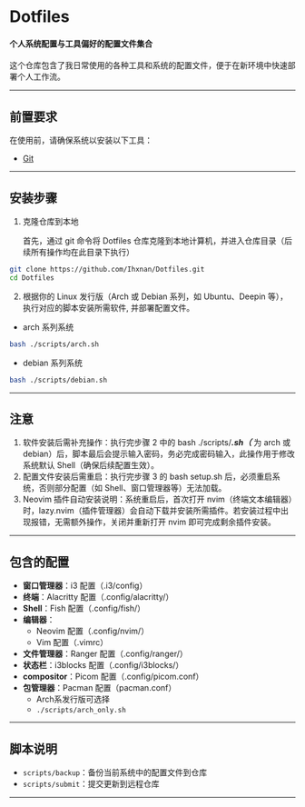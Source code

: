 # Dotfiles

#### 个人系统配置与工具偏好的配置文件集合

这个仓库包含了我日常使用的各种工具和系统的配置文件，便于在新环境中快速部署个人工作流。

---

## 前置要求
在使用前，请确保系统以安装以下工具：
- [Git](https://git-scm.com/downloads)

---

## 安装步骤

1. 克隆仓库到本地

    首先，通过 git 命令将 Dotfiles 仓库克隆到本地计算机，并进入仓库目录（后续所有操作均在此目录下执行）
```sh
git clone https://github.com/Ihxnan/Dotfiles.git
cd Dotfiles
```

2. 根据你的 Linux 发行版（Arch 或 Debian 系列，如 Ubuntu、Deepin 等），执行对应的脚本安装所需软件, 并部署配置文件。

- arch 系列系统
```sh
bash ./scripts/arch.sh
```
- debian 系列系统
```sh
bash ./scripts/debian.sh
```

---

## 注意

1. 软件安装后需补充操作：执行完步骤 2 中的 bash ./scripts/***.sh（*** 为 arch 或 debian）后，脚本最后会提示输入密码，务必完成密码输入，此操作用于修改系统默认 Shell（确保后续配置生效）。
2. 配置文件安装后需重启：执行完步骤 3 的 bash setup.sh 后，必须重启系统，否则部分配置（如 Shell、窗口管理器等）无法加载。
3. Neovim 插件自动安装说明：系统重启后，首次打开 nvim（终端文本编辑器）时，lazy.nvim（插件管理器）会自动下载并安装所需插件。若安装过程中出现报错，无需额外操作，关闭并重新打开 nvim 即可完成剩余插件安装。

---

## 包含的配置

- **窗口管理器**：i3 配置（.i3/config）
- **终端**：Alacritty 配置（.config/alacritty/）
- **Shell**：Fish 配置（.config/fish/）
- **编辑器**：
  - Neovim 配置（.config/nvim/）
  - Vim 配置（.vimrc）
- **文件管理器**：Ranger 配置（.config/ranger/）
- **状态栏**：i3blocks 配置（.config/i3blocks/）
- **compositor**：Picom 配置（.config/picom.conf）
- **包管理器**：Pacman 配置（pacman.conf）
    - Arch系发行版可选择
    - `./scripts/arch_only.sh`
---

## 脚本说明

- `scripts/backup`：备份当前系统中的配置文件到仓库
- `scripts/submit`：提交更新到远程仓库

---
